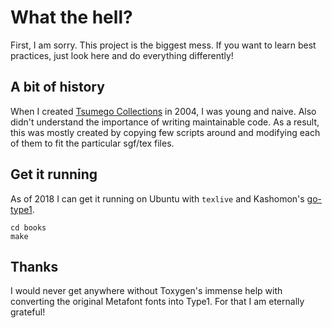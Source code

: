 What the hell?
==============

First, I am sorry. This project is the biggest mess. If you want to learn best
practices, just look here and do everything differently!

A bit of history
----------------

When I created [Tsumego Collections](http://tsumego.tasuki.org/) in 2004, I was
young and naive. Also didn't understand the importance of writing maintainable
code. As a result, this was mostly created by copying few scripts around and
modifying each of them to fit the particular sgf/tex files.

Get it running
---------------------

As of 2018 I can get it running on Ubuntu with `texlive` and Kashomon's [go-type1](https://github.com/Kashomon/go-type1).

	cd books
	make

Thanks
------

I would never get anywhere without Toxygen's immense help with converting the
original Metafont fonts into Type1. For that I am eternally grateful!
